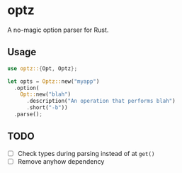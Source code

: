 # optz

A no-magic option parser for Rust.


## Usage

```rust
use optz::{Opt, Optz};

let opts = Optz::new("myapp")
  .option(
    Opt::new("blah")
      .description("An operation that performs blah")
      .short("-b"))
  .parse();
```


## TODO

- [ ] Check types during parsing instead of at `get()`
- [ ] Remove anyhow dependency
